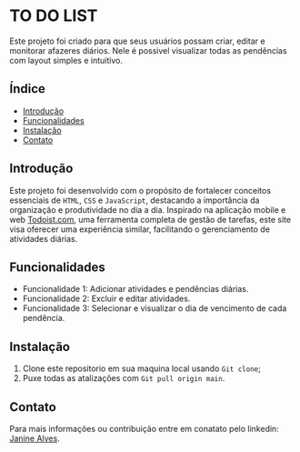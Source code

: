 # TO DO LIST

Este projeto foi criado para que seus usuários possam criar, editar e monitorar afazeres diários. Nele é possivel visualizar todas as pendências com layout simples e intuitivo.

## Índice

- [Introdução](#introdução)
- [Funcionalidades](#funcionalidades)
- [Instalação](#instalação)
- [Contato](#contato)

## Introdução

 Este projeto foi desenvolvido com o propósito de fortalecer conceitos essenciais de `HTML`, `CSS` e `JavaScript`, destacando a importância da organização e produtividade no dia a dia. Inspirado na aplicação mobile e web [Todoist.com](https://todoist.com/pt-BR/home), uma ferramenta completa de gestão de tarefas, este site visa oferecer uma experiência similar, facilitando o gerenciamento de atividades diárias.

## Funcionalidades

- Funcionalidade 1: Adicionar atividades e pendências diárias.
- Funcionalidade 2: Excluir e editar atividades.
- Funcionalidade 3: Selecionar e visualizar o dia de vencimento de cada pendência.

## Instalação

1. Clone este repositorio em sua maquina local usando `Git clone`;
2. Puxe todas as atalizações com `Git pull origin main`.

## Contato
Para mais informações ou contribuição entre em conatato pelo linkedin: [Janine Alves](https://www.linkedin.com/in/janinealves04/). 